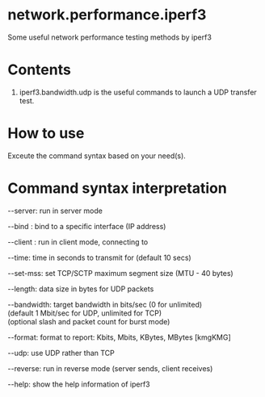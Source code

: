 # network.performance.iperf3
Some useful network performance testing methods by iperf3

# Contents
1) iperf3.bandwidth.udp is the useful commands to launch a UDP transfer test. 

# How to use
Exceute the command syntax based on your need(s).

# Command syntax interpretation
--server: run in server mode  

--bind <host>: bind to a specific interface (IP address)  

--client <host>: run in client mode, connecting to <host>  

--time: time in seconds to transmit for (default 10 secs)  

--set-mss: set TCP/SCTP maximum segment size (MTU - 40 bytes)  

--length: data size in bytes for UDP packets  

--bandwidth: target bandwidth in bits/sec (0 for unlimited)  
                            (default 1 Mbit/sec for UDP, unlimited for TCP)  
                            (optional slash and packet count for burst mode)  

--format: format to report: Kbits, Mbits, KBytes, MBytes [kmgKMG]  

--udp: use UDP rather than TCP  

--reverse: run in reverse mode (server sends, client receives)  

--help: show the help information of iperf3

